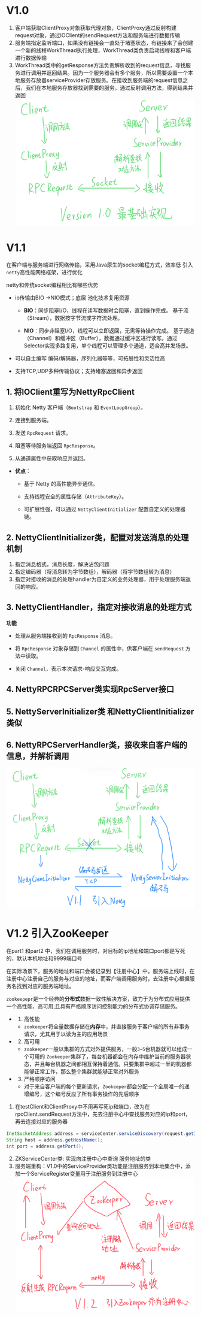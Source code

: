 # V1.0
1. 客户端获取ClientProxy对象获取代理对象，ClientProxy通过反射构建request对象，通过IOClient的sendRequest方法和服务端进行数据传输
2. 服务端指定监听端口，如果没有链接会一直处于堵塞状态，有链接来了会创建一个新的线程WorkThread执行处理，WorkThread类负责启动线程和客户端进行数据传输
3. WorkThread类中的getResponse方法负责解析收到的request信息，寻找服务进行调用并返回结果。因为一个服务器会有多个服务，所以需要设置一个本地服务存放器serviceProvider存放服务。在接收到服务端的request信息之后，我们在本地服务存放器找到需要的服务，通过反射调用方法，得到结果并返回
![输入图片说明](/imgs/2025-03-22/Ek3meDAZZnV9vDkt.jpeg)

# V1.1
在客户端与服务端进行网络传输，采用Java原生的socket编程方式，效率低
引入`netty`高性能网络框架，进行优化

netty和传统socket编程相比有哪些优势

-   io传输由BIO ->NIO模式；底层 池化技术复用资源
    -   **BIO**：同步阻塞I/O，线程在读写数据时会阻塞，直到操作完成。
						   基于流（Stream），数据按字节流或字符流处理。

    
	-   **NIO**：同步非阻塞I/O，线程可以立即返回，无需等待操作完成。
											   基于通道（Channel）和缓冲区（Buffer），数据通过缓冲区进行读写。通过Selector实现多路复用，单个线程可以管理多个通道，适合高并发场景。

-   可以自主编写 编码/解码器，序列化器等等，可拓展性和灵活性高
  
-   支持TCP,UDP多种传输协议；支持堵塞返回和异步返回

## 1. 将IOClient重写为NettyRpcClient
1.  初始化 Netty 客户端（`Bootstrap` 和 `EventLoopGroup`）。
    
2.  连接到服务端。
    
3.  发送 `RpcRequest` 请求。
    
4.  阻塞等待服务端返回 `RpcResponse`。
    
5.  从通道属性中获取响应并返回。

-   **优点**：
    
    -   基于 Netty 的高性能异步通信。
        
    -   支持线程安全的属性存储（`AttributeKey`）。
        
    -   可扩展性强，可以通过 `NettyClientInitializer` 配置自定义的处理器链。
    
    
## 2. NettyClientInitializer类，配置对发送消息的处理机制
1. 指定消息格式，消息长度，解决沾包问题
2. 指定编码器（将消息转为字节数组），解码器（将字节数组转为消息）
3. 指定对接收的消息的处理handler为自定义的业务处理器，用于处理服务端返回的响应。

## 3. NettyClientHandler，指定对接收消息的处理方式
**功能**

-   处理从服务端接收到的 `RpcResponse` 消息。
    
-   将 `RpcResponse` 对象存储到 `Channel` 的属性中，供客户端在 `sendRequest` 方法中读取。
    
-   关闭 `Channel`，表示本次请求-响应交互完成。

## 4. NettyRPCRPCServer类实现RpcServer接口
## 5. NettyServerInitializer类 和NettyClientInitializer类似
## 6. NettyRPCServerHandler类，接收来自客户端的信息，并解析调用
![输入图片说明](/imgs/2025-03-22/yEXCLdQmlnvjzAo1.jpeg)

# V1.2 引入ZooKeeper
在part1 和part2 中，我们在调用服务时，对目标的ip地址和端口port都是写死的，默认本机地址和9999端口号

在实际场景下，服务的地址和端口会被记录到【注册中心】中。服务端上线时，在注册中心注册自己的服务与对应的地址，而客户端调用服务时，去注册中心根据服务名找到对应的服务端地址。

`zookeepepr`是一个经典的**分布式**数据一致性解决方案，致力于为分布式应用提供一个高性能、高可用,且具有严格顺序访问控制能力的分布式协调存储服务。

-   1. 高性能
    
    -   `zookeeper`将全量数据存储在**内存**中，并直接服务于客户端的所有非事务请求，尤其用于以读为主的应用场景
        
    

-   2. 高可用
    
    -   `zookeeper`一般以集群的方式对外提供服务，一般`3~5`台机器就可以组成一个可用的 `Zookeeper`集群了，每台机器都会在内存中维护当前的服务器状态，井且每台机器之间都相互保持着通信。只要集群中超过一半的机器都能够正常工作，那么整个集群就能够正常对外服务
        
    

-   3. 严格顺序访问
    
    -   对于来自客户端的每个更新请求，`Zookeeper`都会分配一个全局唯一的递增编号，这个编号反应了所有事务操作的先后顺序

1. 在testClient和ClientProxy中不用再写死ip和端口，改为在rpcClient.sendRequest方法中，先去注册中心中查找服务对应的ip和port，再去连接对应的服务器
```java
InetSocketAddress address = serviceCenter.serviceDiscovery(request.getInterfaceName()); 
String host = address.getHostName(); 
int port = address.getPort();
```
2. ZKServiceCenter类: 实现向注册中心中查询 服务地址的类
3. 服务端重构：V1.0中的ServiceProvider类功能是注册服务到本地集合中，添加一个ServiceRegister变量用于注册服务到注册中心
![输入图片说明](/imgs/2025-03-22/JNHE54VJG10yebil.jpeg)
<!--stackedit_data:
eyJoaXN0b3J5IjpbLTEyNDkzODQ4ODIsLTE2ODIyMzA5MTcsOT
Y5OTc4MDMxLDMwMzAzNTE3LDMxMzQ3ODY1N119
-->
